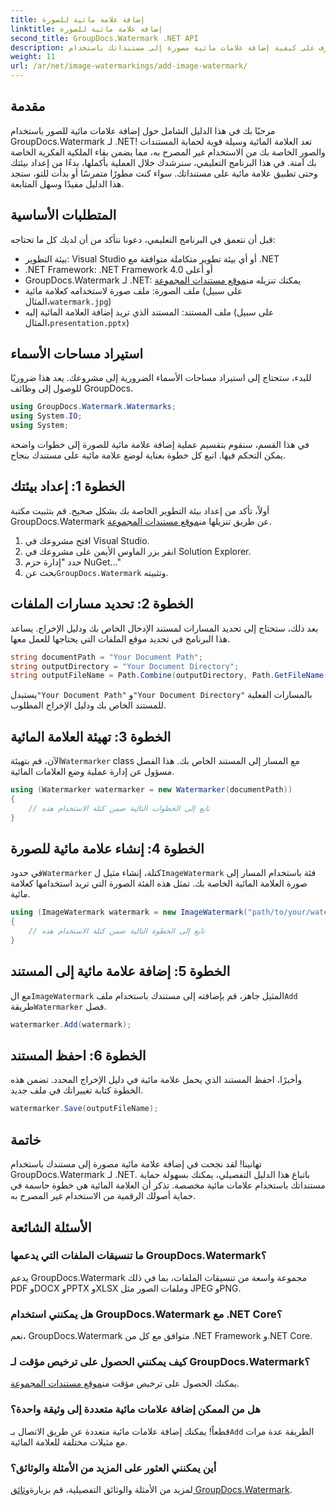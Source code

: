 ```yaml
---
title: إضافة علامة مائية للصورة
linktitle: إضافة علامة مائية للصورة
second_title: GroupDocs.Watermark .NET API
description: تعرف على كيفية إضافة علامات مائية مصورة إلى مستنداتك باستخدام GroupDocs.Watermark لـ .NET من خلال برنامجنا التعليمي التفصيلي خطوة بخطوة.
weight: 11
url: /ar/net/image-watermarkings/add-image-watermark/
---
```

## مقدمة
مرحبًا بك في هذا الدليل الشامل حول إضافة علامات مائية للصور باستخدام GroupDocs.Watermark لـ .NET! تعد العلامة المائية وسيلة قوية لحماية المستندات والصور الخاصة بك من الاستخدام غير المصرح به، مما يضمن بقاء الملكية الفكرية الخاصة بك آمنة. في هذا البرنامج التعليمي، سنرشدك خلال العملية بأكملها، بدءًا من إعداد بيئتك وحتى تطبيق علامة مائية على مستنداتك. سواء كنت مطورًا متمرسًا أو بدأت للتو، ستجد هذا الدليل مفيدًا وسهل المتابعة.
## المتطلبات الأساسية
قبل أن نتعمق في البرنامج التعليمي، دعونا نتأكد من أن لديك كل ما تحتاجه:
- بيئة التطوير: Visual Studio أو أي بيئة تطوير متكاملة متوافقة مع .NET
- .NET Framework: .NET Framework 4.0 أو أعلى
-  GroupDocs.Watermark لـ .NET: يمكنك تنزيله من[موقع مستندات المجموعة](https://releases.groupdocs.com/Watermark/net/)
-  ملف الصورة: ملف صورة لاستخدامه كعلامة مائية (على سبيل المثال،`watermark.jpg`)
- ملف المستند: المستند الذي تريد إضافة العلامة المائية إليه (على سبيل المثال،`presentation.pptx`)
## استيراد مساحات الأسماء
للبدء، ستحتاج إلى استيراد مساحات الأسماء الضرورية إلى مشروعك. يعد هذا ضروريًا للوصول إلى وظائف GroupDocs.
```csharp
using GroupDocs.Watermark.Watermarks;
using System.IO;
using System;
```
في هذا القسم، سنقوم بتقسيم عملية إضافة علامة مائية للصورة إلى خطوات واضحة يمكن التحكم فيها. اتبع كل خطوة بعناية لوضع علامة مائية على مستندك بنجاح.
## الخطوة 1: إعداد بيئتك
 أولاً، تأكد من إعداد بيئة التطوير الخاصة بك بشكل صحيح. قم بتثبيت مكتبة GroupDocs.Watermark عن طريق تنزيلها من[موقع مستندات المجموعة](https://releases.groupdocs.com/Watermark/net/).
1. افتح مشروعك في Visual Studio.
2. انقر بزر الماوس الأيمن على مشروعك في Solution Explorer.
3. حدد "إدارة حزم NuGet..."
4.  بحث عن`GroupDocs.Watermark` وتثبيته.
## الخطوة 2: تحديد مسارات الملفات
بعد ذلك، ستحتاج إلى تحديد المسارات لمستند الإدخال الخاص بك ودليل الإخراج. يساعد هذا البرنامج في تحديد موقع الملفات التي يحتاجها للعمل معها.
```csharp
string documentPath = "Your Document Path";
string outputDirectory = "Your Document Directory";
string outputFileName = Path.Combine(outputDirectory, Path.GetFileName(documentPath));
```
 يستبدل`"Your Document Path"` و`"Your Document Directory"` بالمسارات الفعلية للمستند الخاص بك ودليل الإخراج المطلوب.
## الخطوة 3: تهيئة العلامة المائية
الآن، قم بتهيئة`Watermarker` class مع المسار إلى المستند الخاص بك. هذا الفصل مسؤول عن إدارة عملية وضع العلامات المائية.
```csharp
using (Watermarker watermarker = new Watermarker(documentPath))
{
    // تابع إلى الخطوات التالية ضمن كتلة الاستخدام هذه
}
```
## الخطوة 4: إنشاء علامة مائية للصورة
 في حدود`Watermarker` كتلة، إنشاء مثيل ل`ImageWatermark` فئة باستخدام المسار إلى صورة العلامة المائية الخاصة بك. تمثل هذه الفئة الصورة التي تريد استخدامها كعلامة مائية.
```csharp
using (ImageWatermark watermark = new ImageWatermark("path/to/your/watermark.jpg"))
{
    // تابع إلى الخطوة التالية ضمن كتلة الاستخدام هذه
}
```
## الخطوة 5: إضافة علامة مائية إلى المستند
 مع ال`ImageWatermark` المثيل جاهز، قم بإضافته إلى مستندك باستخدام ملف`Add` طريقة`Watermarker` فصل.
```csharp
watermarker.Add(watermark);
```
## الخطوة 6: احفظ المستند
وأخيرًا، احفظ المستند الذي يحمل علامة مائية في دليل الإخراج المحدد. تضمن هذه الخطوة كتابة تغييراتك في ملف جديد.
```csharp
watermarker.Save(outputFileName);
```
## خاتمة
تهانينا! لقد نجحت في إضافة علامة مائية مصورة إلى مستندك باستخدام GroupDocs.Watermark لـ .NET. باتباع هذا الدليل التفصيلي، يمكنك بسهولة حماية مستنداتك باستخدام علامات مائية مخصصة. تذكر أن العلامة المائية هي خطوة حاسمة في حماية أصولك الرقمية من الاستخدام غير المصرح به.

## الأسئلة الشائعة
### ما تنسيقات الملفات التي يدعمها GroupDocs.Watermark؟
يدعم GroupDocs.Watermark مجموعة واسعة من تنسيقات الملفات، بما في ذلك PDF وDOCX وPPTX وXLSX وملفات الصور مثل JPEG وPNG.
### هل يمكنني استخدام GroupDocs.Watermark مع .NET Core؟
نعم، GroupDocs.Watermark متوافق مع كل من .NET Framework و.NET Core.
### كيف يمكنني الحصول على ترخيص مؤقت لـ GroupDocs.Watermark؟
 يمكنك الحصول على ترخيص مؤقت من[موقع مستندات المجموعة](https://purchase.groupdocs.com/temporary-license/).
### هل من الممكن إضافة علامات مائية متعددة إلى وثيقة واحدة؟
 قطعاً! يمكنك إضافة علامات مائية متعددة عن طريق الاتصال بـ`Add` الطريقة عدة مرات مع مثيلات مختلفة للعلامة المائية.
### أين يمكنني العثور على المزيد من الأمثلة والوثائق؟
 لمزيد من الأمثلة والوثائق التفصيلية، قم بزيارة[وثائق GroupDocs.Watermark](https://tutorials.groupdocs.com/Watermark/net/).